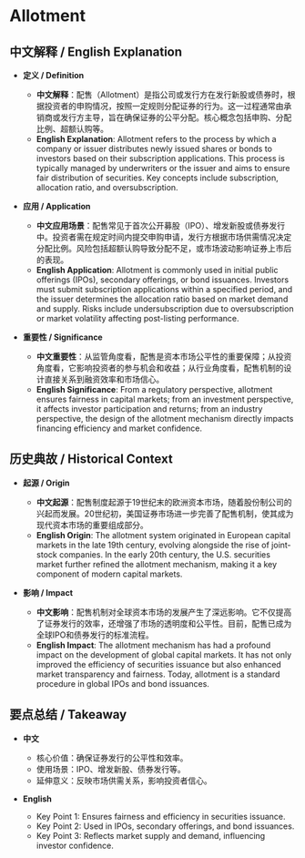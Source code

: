 # Allotment

## 中文解释 / English Explanation

* **定义 / Definition**  
  - **中文解释**：配售（Allotment）是指公司或发行方在发行新股或债券时，根据投资者的申购情况，按照一定规则分配证券的行为。这一过程通常由承销商或发行方主导，旨在确保证券的公平分配。核心概念包括申购、分配比例、超额认购等。  
  - **English Explanation**: Allotment refers to the process by which a company or issuer distributes newly issued shares or bonds to investors based on their subscription applications. This process is typically managed by underwriters or the issuer and aims to ensure fair distribution of securities. Key concepts include subscription, allocation ratio, and oversubscription.

* **应用 / Application**  
  - **中文应用场景**：配售常见于首次公开募股（IPO）、增发新股或债券发行中。投资者需在规定时间内提交申购申请，发行方根据市场供需情况决定分配比例。风险包括超额认购导致分配不足，或市场波动影响证券上市后的表现。  
  - **English Application**: Allotment is commonly used in initial public offerings (IPOs), secondary offerings, or bond issuances. Investors must submit subscription applications within a specified period, and the issuer determines the allocation ratio based on market demand and supply. Risks include undersubscription due to oversubscription or market volatility affecting post-listing performance.

* **重要性 / Significance**  
  - **中文重要性**：从监管角度看，配售是资本市场公平性的重要保障；从投资角度看，它影响投资者的参与机会和收益；从行业角度看，配售机制的设计直接关系到融资效率和市场信心。  
  - **English Significance**: From a regulatory perspective, allotment ensures fairness in capital markets; from an investment perspective, it affects investor participation and returns; from an industry perspective, the design of the allotment mechanism directly impacts financing efficiency and market confidence.

## 历史典故 / Historical Context

* **起源 / Origin**  
  - **中文起源**：配售制度起源于19世纪末的欧洲资本市场，随着股份制公司的兴起而发展。20世纪初，美国证券市场进一步完善了配售机制，使其成为现代资本市场的重要组成部分。  
  - **English Origin**: The allotment system originated in European capital markets in the late 19th century, evolving alongside the rise of joint-stock companies. In the early 20th century, the U.S. securities market further refined the allotment mechanism, making it a key component of modern capital markets.

* **影响 / Impact**  
  - **中文影响**：配售机制对全球资本市场的发展产生了深远影响。它不仅提高了证券发行的效率，还增强了市场的透明度和公平性。目前，配售已成为全球IPO和债券发行的标准流程。  
  - **English Impact**: The allotment mechanism has had a profound impact on the development of global capital markets. It has not only improved the efficiency of securities issuance but also enhanced market transparency and fairness. Today, allotment is a standard procedure in global IPOs and bond issuances.

## 要点总结 / Takeaway

* **中文**  
  - 核心价值：确保证券发行的公平性和效率。  
  - 使用场景：IPO、增发新股、债券发行等。  
  - 延伸意义：反映市场供需关系，影响投资者信心。  

* **English**  
  - Key Point 1: Ensures fairness and efficiency in securities issuance.  
  - Key Point 2: Used in IPOs, secondary offerings, and bond issuances.  
  - Key Point 3: Reflects market supply and demand, influencing investor confidence.